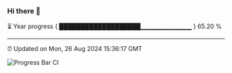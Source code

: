 ### Hi there 👋

⏳ Year progress { ███████████████████▁▁▁▁▁▁▁▁▁▁▁ } 65.20 %

---

⏰ Updated on Mon, 26 Aug 2024 15:36:17 GMT

![Progress Bar CI](https://github.com/IshwaranRudhara/GIT-ACTION/workflows/Progress%20Bar%20CI/badge.svg)
